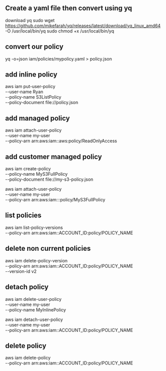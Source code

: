 ## Create a yaml file then convert using yq 

download yq
sudo wget https://github.com/mikefarah/yq/releases/latest/download/yq_linux_amd64 -O /usr/local/bin/yq
sudo chmod +x /usr/local/bin/yq


## convert our policy
yq -o=json iam/policies/mypolicy.yaml > policy.json

## add inline policy
aws iam put-user-policy \
  --user-name Ryan \
  --policy-name S3ListPolicy \
  --policy-document file://policy.json

## add managed policy
aws iam attach-user-policy \
  --user-name my-user \
  --policy-arn arn:aws:iam::aws:policy/ReadOnlyAccess

## add customer managed policy

aws iam create-policy \
  --policy-name MyS3FullPolicy \
  --policy-document file://my-s3-policy.json

aws iam attach-user-policy \
  --user-name my-user \
  --policy-arn arn:aws:iam::<your-account-id>:policy/MyS3FullPolicy

## list policies
aws iam list-policy-versions \
  --policy-arn arn:aws:iam::ACCOUNT_ID:policy/POLICY_NAME

## delete non current policies
aws iam delete-policy-version \
  --policy-arn arn:aws:iam::ACCOUNT_ID:policy/POLICY_NAME \
  --version-id v2

## detach policy
aws iam delete-user-policy \
  --user-name my-user \
  --policy-name MyInlinePolicy

aws iam detach-user-policy \
  --user-name my-user \
  --policy-arn arn:aws:iam::ACCOUNT_ID:policy/POLICY_NAME

## delete policy
aws iam delete-policy \
  --policy-arn arn:aws:iam::ACCOUNT_ID:policy/POLICY_NAME

